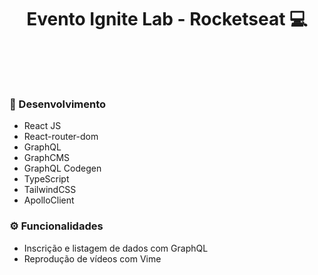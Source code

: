 <h1 align='center'>
  Evento Ignite Lab - Rocketseat 💻
</h1>

<p align='center'>
  <img alt='' src='[Imgur](https://i.imgur.com/Iuhwd70.png)'>
</p>
<p align='center'>
  <img alt='' src='[Imgur](https://i.imgur.com/0VB9Hv5.png)'>
</p>
<p align='center'>
  <img alt='' src='[Imgur](https://i.imgur.com/invQoa8.png)'>
</p>
<p align='center'>
  <img alt='' src='[Imgur](https://i.imgur.com/pQC58PI.png)'>
</p>
<p align='center'>
  <img alt='' src='https://global-uploads.webflow.com/61d83a2ebb0ae01ab96e841a/629f88dc97a53624a1b5c110_aplication-ignitelabs%20(1).png'>
</p>

### 🚀 Desenvolvimento
- React JS
- React-router-dom
- GraphQL
- GraphCMS
- GraphQL Codegen
- TypeScript
- TailwindCSS
- ApolloClient

### ⚙️ Funcionalidades
- Inscrição e listagem de dados com GraphQL
- Reprodução de vídeos com Vime